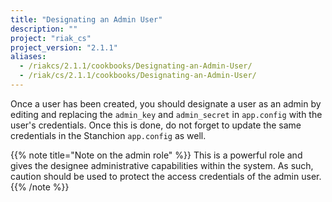 ```yaml
---
title: "Designating an Admin User"
description: ""
project: "riak_cs"
project_version: "2.1.1"
aliases:
  - /riakcs/2.1.1/cookbooks/Designating-an-Admin-User/
  - /riak/cs/2.1.1/cookbooks/Designating-an-Admin-User/
---
```


Once a user has been created, you should designate a user as an admin by
editing and replacing the `admin_key` and `admin_secret` in `app.config`
with the user's credentials. Once this is done, do not forget to update
the same credentials in the Stanchion `app.config` as well.

{{% note title="Note on the admin role" %}}
This is a powerful role and gives the designee administrative capabilities
within the system. As such, caution should be used to protect the access
credentials of the admin user.
{{% /note %}}
